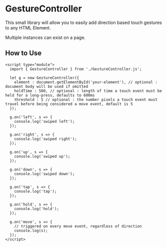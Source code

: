 # GestureController

This small library will allow you to easily add direction based touch gestures to any HTML Element.

Multiple instances can exist on a page.

## How to Use

```
<script type="module">
  import { GestureController } from './GestureController.js';
  
  let g = new GestureController({
    element : document.getElementById('your-element'), // optional : document body will be used if omitted
    holdTime : 500, // optional : length of time a touch event must be held for a long-press, defaults to 600ms
    threshold : 5 // optional : the number pixels a touch event must travel before being considered a move event, default is 5
  });

  g.on('left', s => {
    console.log('swiped left');
  });
  
  g.on('right', s => {
    console.log('swiped right');
  });
  
  g.on('up', s => {
    console.log('swiped up');
  });
  
  g.on('down', s => {
    console.log('swiped down');
  });
  
  g.on('tap', s => {
    console.log('tap');
  });
  
  g.on('hold', s => {
    console.log('hold');
  });

  g.on('move', s => {
    // triggered on every move event, regardless of direction
    console.log(s);
  });
</script>
```
